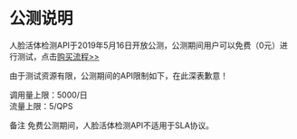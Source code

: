 # 公测说明

人脸活体检测API于2019年5月16日开放公测，公测期间用户可以免费（0元）进行测试，点击[购买流程>>](../Pricing/Purchase-Process.md)

由于测试资源有限，公测期间的API限制如下，在此深表歉意！

调用量上限：5000/日  
流量上限：5/QPS

备注
免费公测期间，人脸活体检测API不适用于SLA协议。
